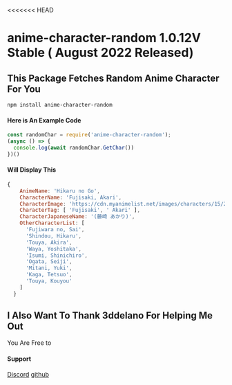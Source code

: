 <<<<<<< HEAD
# anime-character-random  1.0.12V Stable ( August 2022 Released)
## This Package Fetches Random Anime Character For You

`npm install anime-character-random`

#### Here is An Example Code
```js
const randomChar = require('anime-character-random');
(async () => {
  console.log(await randomChar.GetChar())
})()
```
#### Will Display This 
```js
{
    AnimeName: 'Hikaru no Go',
    CharacterName: 'Fujisaki, Akari',
    CharacterImage: 'https://cdn.myanimelist.net/images/characters/15/28057.jpg',
    CharacterTag: [ 'Fujisaki', ' Akari' ],
    CharacterJapaneseName: '(藤崎 あかり)',
    OtherCharacterList: [
      'Fujiwara no, Sai',
      'Shindou, Hikaru',
      'Touya, Akira',
      'Waya, Yoshitaka',
      'Isumi, Shinichiro',
      'Ogata, Seiji',
      'Mitani, Yuki',
      'Kaga, Tetsuo',
      'Touya, Kouyou'
    ]
  }
```
## I Also Want To Thank 3ddelano For Helping Me Out
You Are Free to 

#### Support

[Discord](https://discord.gg/4ftQqQ6)
[github](https://github.com/gco360)



